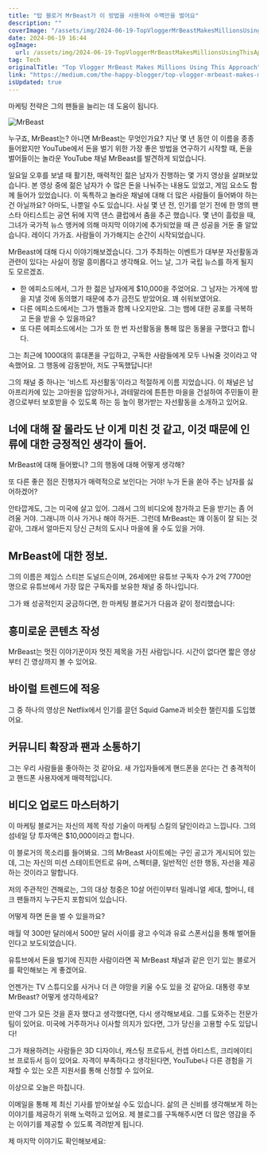 ```yaml
---
title: "탑 블로거 MrBeast가 이 방법을 사용하여 수백만을 벌어요"
description: ""
coverImage: "/assets/img/2024-06-19-TopVloggerMrBeastMakesMillionsUsingThisApproach_0.png"
date: 2024-06-19 16:44
ogImage:
  url: /assets/img/2024-06-19-TopVloggerMrBeastMakesMillionsUsingThisApproach_0.png
tag: Tech
originalTitle: "Top Vlogger MrBeast Makes Millions Using This Approach"
link: "https://medium.com/the-happy-blogger/top-vlogger-mrbeast-makes-millions-using-this-approach-b17547adcbc5"
isUpdated: true
---
```


마케팅 전략은 그의 팬들을 늘리는 데 도움이 됩니다.

![MrBeast](/assets/img/2024-06-19-TopVloggerMrBeastMakesMillionsUsingThisApproach_0.png)

누구죠, MrBeast는? 아니면 MrBeast는 무엇인가요? 지난 몇 년 동안 이 이름을 종종 들어왔지만 YouTube에서 돈을 벌기 위한 가장 좋은 방법을 연구하기 시작할 때, 돈을 벌어들이는 놀라운 YouTube 채널 MrBeast를 발견하게 되었습니다.

일요일 오후를 보낼 때 활기찬, 매력적인 젊은 남자가 진행하는 몇 가지 영상을 살펴보았습니다. 본 영상 중에 젊은 남자가 수 많은 돈을 나눠주는 내용도 있었고, 게임 요소도 함께 들어가 있었습니다. 이 독특하고 놀라운 채널에 대해 더 많은 사람들이 들어봐야 하는 건 아닐까요? 아마도, 나뿐일 수도 있습니다. 사실 몇 년 전, 인기를 얻기 전에 한 명의 팬 스타 아티스트는 공연 뒤에 지역 댄스 클럽에서 춤을 추곤 했습니다. 몇 년이 흘렀을 때, 그녀가 국가적 뉴스 앵커에 의해 마지막 이야기에 추가되었을 때 큰 성공을 거둔 줄 알았습니다. 레이디 가가죠. 사람들이 가가해지는 순간이 시작되었습니다.

<div class="content-ad"></div>

MrBeast에 대해 다시 이야기해보겠습니다. 그가 주최하는 이벤트가 대부분 자선활동과 관련이 있다는 사실이 정말 흥미롭다고 생각해요. 어느 날, 그가 국립 뉴스를 하게 될지도 모르겠죠.

- 한 에피소드에서, 그가 한 젊은 남자에게 $10,000을 주었어요. 그 남자는 가게에 밤을 지낼 것에 동의했기 때문에 추가 금전도 받았어요. 꽤 쉬워보였어요.
- 다른 에피소드에서는 그가 뱀들과 함께 나오지만요. 그는 뱀에 대한 공포를 극복하고 돈을 받을 수 있을까요?
- 또 다른 에피소드에서는 그가 또 한 번 자선활동을 통해 많은 동물을 구했다고 합니다.

그는 최근에 1000대의 휴대폰을 구입하고, 구독한 사람들에게 모두 나눠줄 것이라고 약속했어요. 그 행동에 감동받아, 저도 구독했답니다!

그의 채널 중 하나는 '비스트 자선활동'이라고 적절하게 이름 지었습니다. 이 채널은 남아프리카에 있는 고아원을 입양하거나, 과테말라에 튼튼한 마을을 건설하여 주민들이 환경으로부터 보호받을 수 있도록 하는 등 높이 평가받는 자선활동을 소개하고 있어요.

<div class="content-ad"></div>

## 너에 대해 잘 몰라도 난 이게 미친 것 같고, 이것 때문에 인류에 대한 긍정적인 생각이 들어.

MrBeast에 대해 들어봤니? 그의 행동에 대해 어떻게 생각해?

또 다른 좋은 점은 진행자가 매력적으로 보인다는 거야! 누가 돈을 쏟아 주는 남자를 싫어하겠어?

안타깝게도, 그는 미국에 살고 있어. 그래서 그의 비디오에 참가하고 돈을 받기는 좀 어려울 거야. 그래니까 이사 가거나 해야 하거든. 그런데 MrBeast는 꽤 이동이 잘 되는 것 같아, 그래서 얼마든지 당신 근처의 도시나 마을에 올 수도 있을 거야.

<div class="content-ad"></div>

## MrBeast에 대한 정보.

그의 이름은 제임스 스티븐 도널드슨이며, 26세에만 유튜브 구독자 수가 2억 7700만 명으로 유튜브에서 가장 많은 구독자를 보유한 채널 중 하나입니다.

그가 왜 성공적인지 궁금하다면, 한 마케팅 블로거가 다음과 같이 정리했습니다:

## 흥미로운 콘텐츠 작성

<div class="content-ad"></div>

MrBeast는 멋진 이야기꾼이자 멋진 제목을 가진 사람입니다. 시간이 없다면 짧은 영상부터 긴 영상까지 볼 수 있어요.

## 바이럴 트렌드에 적응

그 중 하나의 영상은 Netflix에서 인기를 끌던 Squid Game과 비슷한 챌린지를 도입했어요.

## 커뮤니티 확장과 팬과 소통하기

<div class="content-ad"></div>

그는 우리 사람들을 좋아하는 것 같아요. 새 가입자들에게 핸드폰을 쏜다는 건 충격적이고 핸드폰 사용자에게 매력적입니다.

## 비디오 업로드 마스터하기

이 마케팅 블로거는 자신의 제목 작성 기술이 마케팅 스킬의 달인이라고 느낍니다. 그의 섬네일 당 투자액은 $10,000이라고 합니다.

이 블로거의 목소리를 들어봐요. 그의 MrBeast 사이트에는 구인 공고가 게시되어 있는데, 그는 자신의 미션 스테이트먼트로 유머, 스펙터클, 일반적인 선한 행동, 자선을 제공하는 것이라고 말합니다.

<div class="content-ad"></div>

저의 주관적인 견해로는, 그의 대상 청중은 10살 어린이부터 밀레니얼 세대, 할머니, 테크 팬들까지 누구든지 포함되어 있습니다.

어떻게 하면 돈을 벌 수 있을까요?

매월 약 300만 달러에서 500만 달러 사이를 광고 수익과 유료 스폰서십을 통해 벌어들인다고 보도되었습니다.

유튜브에서 돈을 벌기에 진지한 사람이라면 꼭 MrBeast 채널과 같은 인기 있는 블로거를 확인해보는 게 좋겠어요.

<div class="content-ad"></div>

언젠가는 TV 스튜디오를 사거나 더 큰 야망을 키울 수도 있을 것 같아요. 대통령 후보 MrBeast? 어떻게 생각하세요?

만약 그가 모든 것을 혼자 했다고 생각했다면, 다시 생각해보세요. 그를 도와주는 전문가 팀이 있어요. 미국에 거주하거나 이사할 의지가 있다면, 그가 당신을 고용할 수도 있답니다!

그가 채용하려는 사람들은 3D 디자이너, 캐스팅 프로듀서, 컨셉 아티스트, 크리에이티브 프로듀서 등이 있어요. 자격이 부족하다고 생각된다면, YouTube나 다른 경험을 기재할 수 있는 오픈 지원서를 통해 신청할 수 있어요.

이상으로 오늘은 마칩니다.

<div class="content-ad"></div>

이메일을 통해 제 최신 기사를 받아보실 수도 있습니다. 삶의 큰 신비를 생각해보게 하는 이야기를 제공하기 위해 노력하고 있어요. 제 블로그를 구독해주시면 더 많은 영감을 주는 이야기를 제공할 수 있도록 격려받게 됩니다.

제 마지막 이야기도 확인해보세요:
